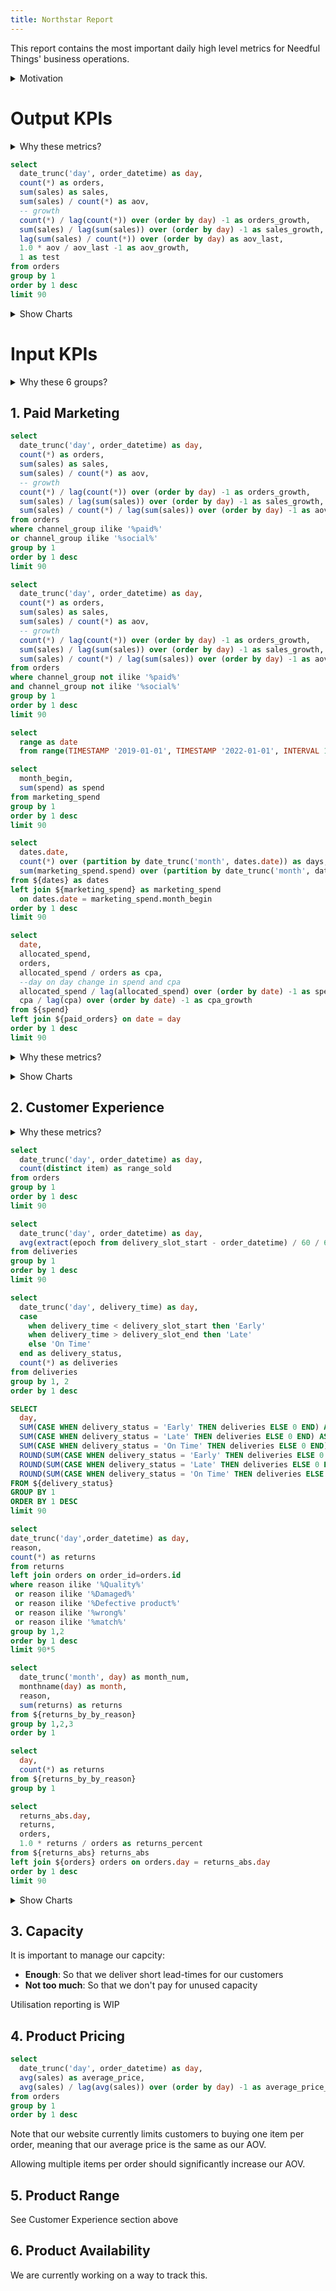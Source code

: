 ```yaml
---
title: Northstar Report
---
```


<script>
import Mermaid from '../components/Mermaid.svelte';
</script>


This report contains the most important daily high level metrics for Needful Things' business operations.

<details>
<summary>Motivation</summary>

- This report focuses on the inputs measures for our business, rather than the outputs KPIs. 
- This is becuase we have control over these inputs, and we have chosen those that are leading indicators of future performance.

</details>

# Output KPIs


<details>
<summary>Why these metrics?</summary>

We can break down our revenue as follows:

<Mermaid id=sales>
graph LR
  sales --> aov[$ AOV]
  sales[$ Sales] --> orders["# Orders"]
  orders --> paid-orders["Paid Orders"]
  orders --> organic-orders["Organic Orders"]
</Mermaid>

</details>


```sql orders
select 
  date_trunc('day', order_datetime) as day,
  count(*) as orders,
  sum(sales) as sales,
  sum(sales) / count(*) as aov,
  -- growth
  count(*) / lag(count(*)) over (order by day) -1 as orders_growth,
  sum(sales) / lag(sum(sales)) over (order by day) -1 as sales_growth,
  lag(sum(sales) / count(*)) over (order by day) as aov_last,
  1.0 * aov / aov_last -1 as aov_growth,
  1 as test
from orders
group by 1
order by 1 desc
limit 90
```




<BigValue
  data={orders}
  value=sales
  title="Total Sales"
  fmt=usd1k
  comparison=sales_growth
  comparisonFmt=pct1
/>

<BigValue
  data={orders}
  value=aov
  title=AOV
  fmt=usd2
  comparison=aov_growth
  comparisonFmt=pct1
/>


<BigValue
  data={orders}
  value=orders
  comparison=orders_growth
  comparisonFmt=pct1
/>


<BigValue
  data={paid_orders}
  value=orders
  title="Paid Orders"
  comparison=orders_growth
  comparisonFmt=pct1
/>

<BigValue
  data={organic_orders}
  value=orders
  title="Organic Orders"
  comparison=orders_growth
  comparisonFmt=pct1
/>



<details>
<summary>Show Charts</summary>


<BarChart
  data={orders}
  title="Sales, Last 90 Days"
  x=day
  y=sales
  yFmt=usd
/>


<BarChart
  data={orders}
  title="AOV, Last 90 Days"
  x=day
  y=aov
  yFmt=usd0
/>


<BarChart
  data={orders}
  title="Orders, Last 90 Days"
  x=day
  y=orders
/>

<BarChart
  data={paid_orders}
  title="Paid Orders, Last 90 Days"
  x=day
  y=orders
/>

<BarChart
  data={organic_orders}
  title="Organic Orders, Last 90 Days"
  x=day
  y=orders
/>



</details>




# Input KPIs

<details>
<summary>Why these 6 groups?</summary>


**Orders** are impacted by
  1. **Paid marketing** (volume and efficiency)
  2. **Customer experience** (which drives repeat purchases and referrals, ie organic orders)
  3. **Our capacity** to fulfill orders

**AOV** is impacted by
  1. **Availability** of products
  2. **Range** of products
  3. **Pricing** of products


</details>

## 1. Paid Marketing



```sql paid_orders
select 
  date_trunc('day', order_datetime) as day,
  count(*) as orders,
  sum(sales) as sales,
  sum(sales) / count(*) as aov,
  -- growth
  count(*) / lag(count(*)) over (order by day) -1 as orders_growth,
  sum(sales) / lag(sum(sales)) over (order by day) -1 as sales_growth,
  sum(sales) / count(*) / lag(sum(sales)) over (order by day) -1 as aov_growth
from orders
where channel_group ilike '%paid%'
or channel_group ilike '%social%'
group by 1
order by 1 desc
limit 90
```

```sql organic_orders
select 
  date_trunc('day', order_datetime) as day,
  count(*) as orders,
  sum(sales) as sales,
  sum(sales) / count(*) as aov,
  -- growth
  count(*) / lag(count(*)) over (order by day) -1 as orders_growth,
  sum(sales) / lag(sum(sales)) over (order by day) -1 as sales_growth,
  sum(sales) / count(*) / lag(sum(sales)) over (order by day) -1 as aov_growth
from orders
where channel_group not ilike '%paid%'
and channel_group not ilike '%social%'
group by 1
order by 1 desc
limit 90
```

```sql dates
select 
  range as date 
  from range(TIMESTAMP '2019-01-01', TIMESTAMP '2022-01-01', INTERVAL 1 DAY)
```

```sql marketing_spend
select
  month_begin,
  sum(spend) as spend
from marketing_spend
group by 1
order by 1 desc
limit 90
```


```sql spend
select 
  dates.date,
  count(*) over (partition by date_trunc('month', dates.date)) as days,
  sum(marketing_spend.spend) over (partition by date_trunc('month', dates.date)) / count(*) over (partition by date_trunc('month', dates.date)) as allocated_spend
from ${dates} as dates
left join ${marketing_spend} as marketing_spend 
  on dates.date = marketing_spend.month_begin
order by 1 desc
limit 90
```

```sql cpa
select 
  date,
  allocated_spend,
  orders,
  allocated_spend / orders as cpa,
  --day on day change in spend and cpa
  allocated_spend / lag(allocated_spend) over (order by date) -1 as spend_growth,
  cpa / lag(cpa) over (order by date) -1 as cpa_growth
from ${spend}
left join ${paid_orders} on date = day
order by 1 desc
limit 90
```




<details>
<summary>Why these metrics?</summary>


Our paid marketing spend drives our paid orders

<Mermaid id=marketing>
graph LR
  paid-orders["Paid Orders"] --> spend["$ Spend"]
  paid-orders --> cpa["$ Cost per Acquisition"]
  cpa --> conversion["Conversion Rate %"]
  cpa --> impressions["# Impressions"]
</Mermaid>

<Alert status=info>
  We do not currently have a way to track paid impressions and conversion rate. This is a priority for us.
</Alert>


</details>



<BigValue
  data={paid_orders}
  value=orders
  title="Paid Orders"
  comparison=orders_growth
  comparisonFmt=pct1
/>

<BigValue
  data={cpa}
  value=allocated_spend
  title="Total Spend"
  fmt=usd1k
  comparison=spend_growth
  comparisonFmt=pct1
/>

<BigValue
  data={cpa}
  value=cpa
  title="Cost per Acquisition"
  fmt=usd2
  comparison=cpa_growth
  comparisonFmt=pct1
/>


<details>
<summary>Show Charts</summary>

<BarChart
  data={paid_orders}
  title="Paid Orders, Last 90 Days"
  x=day
  y=orders
/>

<BarChart
  data={cpa}
  title="CPA, Last 90 Days"
  x=date
  y=cpa
  yFmt=usd2
/>

<BarChart
  data={cpa}
  title="Spend, Last 90 Days"
  x=date
  y=allocated_spend
  yFmt=usd1k
/>

NB monthly spend totals are allocated evenly across days in the month.

</details>




## 2. Customer Experience

<details>
<summary>Why these metrics?</summary>

We know that organic orders (repeat purchases and referrals) are driven by **great customer experience**.

<Mermaid id=organic>
graph LR
  organic-orders["Orders"]-->cx["Great CX"]
  cx-->repeat_and_referral["Repeat Orders & Referrals"]
  repeat_and_referral-->organic-orders
</Mermaid>

The customer experience inputs we can control are:
- Range of available products
- Speed to getting products
- Convenience of delivery
- Quality of products

We tie one metric to each of these inputs.

</details>



```sql range_sold
select 
  date_trunc('day', order_datetime) as day,
  count(distinct item) as range_sold
from orders
group by 1
order by 1 desc
limit 90
```

```sql time_to_delivery
select
  date_trunc('day', order_datetime) as day,
  avg(extract(epoch from delivery_slot_start - order_datetime) / 60 / 60 / 24) as days_to_delivery_slot
from deliveries
group by 1
order by 1 desc
limit 90
```

```sql delivery_status
select
  date_trunc('day', delivery_time) as day,
  case 
    when delivery_time < delivery_slot_start then 'Early'
    when delivery_time > delivery_slot_end then 'Late'
    else 'On Time'
  end as delivery_status,
  count(*) as deliveries
from deliveries
group by 1, 2
order by 1 desc
```


```sql delivery_on_time
SELECT
  day,
  SUM(CASE WHEN delivery_status = 'Early' THEN deliveries ELSE 0 END) AS early_deliveries,
  SUM(CASE WHEN delivery_status = 'Late' THEN deliveries ELSE 0 END) AS late_deliveries,
  SUM(CASE WHEN delivery_status = 'On Time' THEN deliveries ELSE 0 END) AS on_time_deliveries,
  ROUND(SUM(CASE WHEN delivery_status = 'Early' THEN deliveries ELSE 0 END) / SUM(deliveries), 2) AS early_percentage,
  ROUND(SUM(CASE WHEN delivery_status = 'Late' THEN deliveries ELSE 0 END) / SUM(deliveries), 2) AS late_percentage,
  ROUND(SUM(CASE WHEN delivery_status = 'On Time' THEN deliveries ELSE 0 END) / SUM(deliveries), 2) AS on_time_percentage
FROM ${delivery_status}
GROUP BY 1
ORDER BY 1 DESC
limit 90
```

```sql returns_by_by_reason
select 
date_trunc('day',order_datetime) as day,
reason,
count(*) as returns
from returns
left join orders on order_id=orders.id
where reason ilike '%Quality%' 
 or reason ilike '%Damaged%' 
 or reason ilike '%Defective product%'
 or reason ilike '%wrong%'
 or reason ilike '%match%'
group by 1,2
order by 1 desc
limit 90*5
```

```sql monthly_returns_by_reason
select
  date_trunc('month', day) as month_num,
  monthname(day) as month,
  reason,
  sum(returns) as returns
from ${returns_by_by_reason}
group by 1,2,3
order by 1
```

```sql returns_abs
select 
  day,
  count(*) as returns
from ${returns_by_by_reason}
group by 1
```



```sql returns_percent
select 
  returns_abs.day,
  returns,
  orders,
  1.0 * returns / orders as returns_percent
from ${returns_abs} returns_abs
left join ${orders} orders on orders.day = returns_abs.day
order by 1 desc
limit 90
```




<BigValue
  data={range_sold}
  value=range_sold
  title="Products Lines Available"
/>

<BigValue
  data={time_to_delivery}
  value=days_to_delivery_slot
  title="Avg Days to Next Delivery Slot"
/>

<BigValue
  data={delivery_on_time}
  value=on_time_percentage
  title="On Time Delivery %"
  fmt=pct1
/>

<BigValue
  data={returns_percent}
  value=returns_percent
  title="Returns Due to Poor CX%"
  fmt=pct1
/>

<details>
<summary>Show Charts</summary>

<BarChart
  data={range_sold}
  title="Products Lines Available, Last 90 Days"
  x=day
  y=range_sold
/>

<LineChart
  data={time_to_delivery}
  title="Avg Days to Next Delivery Slot, Last 90 Days"
  x=day
  y=days_to_delivery_slot
/>

<LineChart
  data={delivery_on_time}
  title="On Time Delivery %, Last 90 Days"
  x=day
  y=on_time_percentage
  yFmt=pct1
/>

<BarChart
  data={returns_percent}
  title="Returns Due to Poor CX%, Last 90 Days"
  x=day
  y=returns_percent
  yFmt=pct1
/>

<BarChart
  data={monthly_returns_by_reason}
  title="Returns by Reason, Last 90 Days"
  x=month
  y=returns
  series=reason
  type=grouped
/>

</details>


## 3. Capacity

It is important to manage our capcity:
- **Enough**: So that we deliver short lead-times for our customers
- **Not too much**: So that we don't pay for unused capacity

<Alert status=warning>
  Utilisation reporting is WIP
</Alert>

## 4. Product Pricing

```sql average_price
select 
  date_trunc('day', order_datetime) as day,
  avg(sales) as average_price,
  avg(sales) / lag(avg(sales)) over (order by day) -1 as average_price_growth
from orders
group by 1 
order by 1 desc
```

<BigValue
  data={average_price}
  value=average_price
  title="Average Price"
  fmt=usd2
  comparison=average_price_growth
  comparisonFmt=pct1
/>

Note that our website currently limits customers to buying one item per order, meaning that our average price is the same as our AOV.

Allowing multiple items per order should significantly increase our AOV.

## 5. Product Range

See Customer Experience section above

## 6. Product Availability

We are currently working on a way to track this.